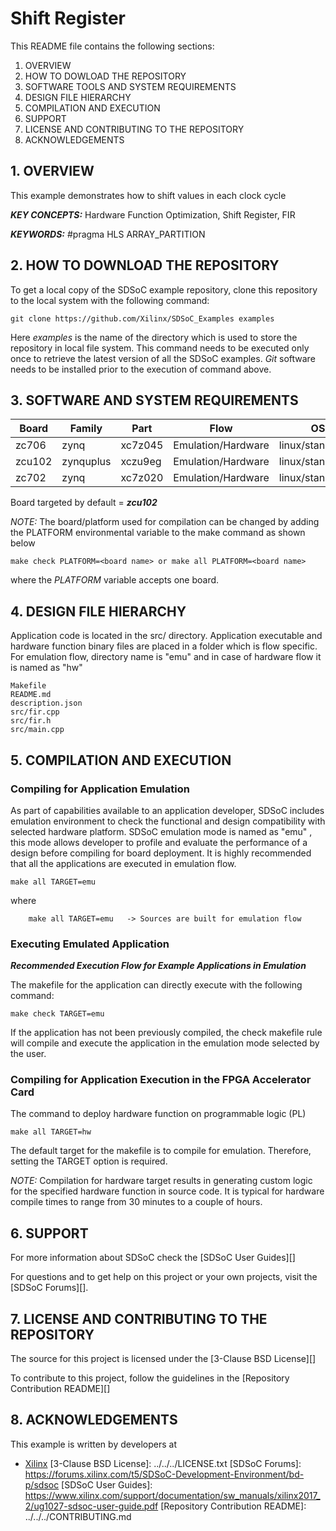 Shift Register
======================

This README file contains the following sections:

1. OVERVIEW
2. HOW TO DOWLOAD THE REPOSITORY
3. SOFTWARE TOOLS AND SYSTEM REQUIREMENTS
4. DESIGN FILE HIERARCHY
5. COMPILATION AND EXECUTION
6. SUPPORT
7. LICENSE AND CONTRIBUTING TO THE REPOSITORY
8. ACKNOWLEDGEMENTS
## 1. OVERVIEW
This example demonstrates how to shift values in each clock cycle

***KEY CONCEPTS:*** Hardware Function Optimization, Shift Register, FIR

***KEYWORDS:*** #pragma HLS ARRAY_PARTITION

## 2. HOW TO DOWNLOAD THE REPOSITORY
To get a local copy of the SDSoC example repository, clone this repository to the local system with the following command:
```
git clone https://github.com/Xilinx/SDSoC_Examples examples
```
Here *examples* is the name of the directory which is used to store the repository in local file system. This command needs to be executed only once to retrieve the latest version of all the SDSoC examples. *Git* software needs to be installed prior to the execution of command above.

## 3. SOFTWARE AND SYSTEM REQUIREMENTS
Board | Family | Part | Flow | OS 
------|-------------|----------|----------|----------
zc706|zynq|xc7z045|Emulation/Hardware|linux/standalone|
zcu102|zynquplus|xczu9eg|Emulation/Hardware|linux/standalone|
zc702|zynq|xc7z020|Emulation/Hardware|linux/standalone|


Board targeted by default = ***zcu102***

*NOTE:* The board/platform used for compilation can be changed by adding the PLATFORM environmental variable to the make command as shown below
```
make check PLATFORM=<board name> or make all PLATFORM=<board name>
```
where the *PLATFORM* variable accepts one board.

## 4. DESIGN FILE HIERARCHY
Application code is located in the src/ directory. Application executable and hardware function binary files are placed in a folder which is flow specific. For emulation flow, directory name is "emu" and in case of hardware flow it is named as "hw" 
```
Makefile
README.md
description.json
src/fir.cpp
src/fir.h
src/main.cpp
```

## 5. COMPILATION AND EXECUTION
### Compiling for Application Emulation
As part of capabilities available to an application developer, SDSoC includes emulation environment to check the functional and design compatibility with selected hardware platform.
SDSoC emulation mode is named as "emu" , this mode allows developer to profile and evaluate the performance of a design before compiling for board deployment. It is highly recommended that all the applications are executed in emulation flow.
```
make all TARGET=emu
```
where
```
	make all TARGET=emu   -> Sources are built for emulation flow
```
### Executing Emulated Application 
***Recommended Execution Flow for Example Applications in Emulation*** 

The makefile for the application can directly execute with the following command:
```
make check TARGET=emu
```
If the application has not been previously compiled, the check makefile rule will compile and execute the application in the emulation mode selected by the user.

### Compiling for Application Execution in the FPGA Accelerator Card
The command to deploy hardware function on programmable logic (PL)
```
make all TARGET=hw
```
The default target for the makefile is to compile for emulation. Therefore, setting the TARGET option is required.

*NOTE:* Compilation for hardware target results in generating custom logic for the specified hardware function in source code. 
It is typical for hardware compile times to range from 30 minutes to a couple of hours.


## 6. SUPPORT
For more information about SDSoC check the [SDSoC User Guides][]

For questions and to get help on this project or your own projects, visit the [SDSoC Forums][].


## 7. LICENSE AND CONTRIBUTING TO THE REPOSITORY
The source for this project is licensed under the [3-Clause BSD License][]

To contribute to this project, follow the guidelines in the [Repository Contribution README][]

## 8. ACKNOWLEDGEMENTS
This example is written by developers at
- [Xilinx](http://www.xilinx.com)
[3-Clause BSD License]: ../../../LICENSE.txt
[SDSoC Forums]: https://forums.xilinx.com/t5/SDSoC-Development-Environment/bd-p/sdsoc
[SDSoC User Guides]: https://www.xilinx.com/support/documentation/sw_manuals/xilinx2017_2/ug1027-sdsoc-user-guide.pdf
[Repository Contribution README]: ../../../CONTRIBUTING.md
